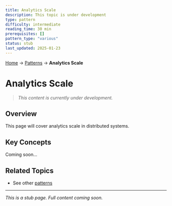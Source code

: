```yaml
---
title: Analytics Scale
description: This topic is under development
type: pattern
difficulty: intermediate
reading_time: 30 min
prerequisites: []
pattern_type: "various"
status: stub
last_updated: 2025-01-23
---
```


<!-- Navigation -->
[Home](../introduction/index.md) → [Patterns](index.md) → **Analytics Scale**

# Analytics Scale

> *This content is currently under development.*

## Overview

This page will cover analytics scale in distributed systems.

## Key Concepts

Coming soon...

## Related Topics

- See other [patterns](index.md)

---

*This is a stub page. Full content coming soon.*
